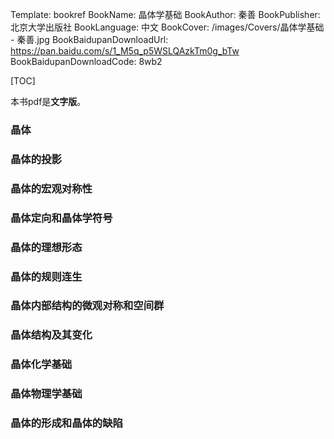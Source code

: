 Template: bookref
BookName: 晶体学基础
BookAuthor: 秦善
BookPublisher: 北京大学出版社
BookLanguage: 中文
BookCover: /images/Covers/晶体学基础 - 秦善.jpg
BookBaidupanDownloadUrl: https://pan.baidu.com/s/1_M5q_p5WSLQAzkTm0g_bTw 
BookBaidupanDownloadCode: 8wb2

[TOC]

本书pdf是**文字版**。

### 晶体

### 晶体的投影

### 晶体的宏观对称性

### 晶体定向和晶体学符号

### 晶体的理想形态

### 晶体的规则连生

### 晶体内部结构的微观对称和空间群

### 晶体结构及其变化

### 晶体化学基础

### 晶体物理学基础

### 晶体的形成和晶体的缺陷
